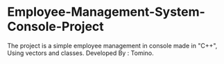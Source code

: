 # Employee-Management-System-Console-Project
The project is a simple employee management in console made in "C++", Using vectors and classes.
Developed By : Tomino.
